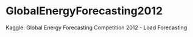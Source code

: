 # GlobalEnergyForecasting2012
Kaggle: Global Energy Forecasting Competition 2012 - Load Forecasting 
